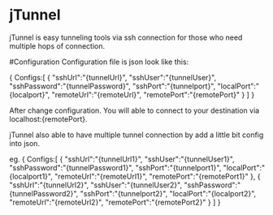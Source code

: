 # jTunnel
jTunnel is easy tunneling tools via ssh connection for those who need multiple hops of connection.

#Configuration
Configuration file is json look like this:

{
  Configs:[
    {
      "sshUrl":"{tunnelUrl}",
      "sshUser":"{tunnelUser}",
      "sshPassword":"{tunnelPassword}",
      "sshPort":"{tunnelport}",
      "localPort":"{localport}",
      "remoteUrl":"{remoteUrl}",
      "remotePort":"{remotePort}"
    }
  ]
}

After change configuration. You will able to connect to your destination via localhost:{remotePort}.


jTunnel also able to have multiple tunnel connection by add a little bit config into json.

eg.
{
  Configs:[
    {
      "sshUrl":"{tunnelUrl1}",
      "sshUser":"{tunnelUser1}",
      "sshPassword":"{tunnelPassword1}",
      "sshPort":"{tunnelport1}",
      "localPort":"{localport1}",
      "remoteUrl":"{remoteUrl1}",
      "remotePort":"{remotePort1}"
    },
    {
      "sshUrl":"{tunnelUrl2}",
      "sshUser":"{tunnelUser2}",
      "sshPassword":"{tunnelPassword2}",
      "sshPort":"{tunnelport2}",
      "localPort":"{localport2}",
      "remoteUrl":"{remoteUrl2}",
      "remotePort":"{remotePort2}"
    }
  ]
}





